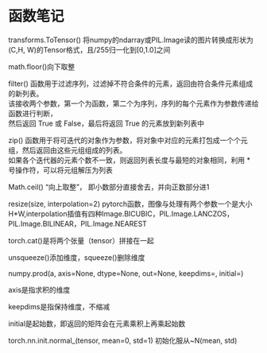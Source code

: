 # 函数笔记

transforms.ToTensor() 将numpy的ndarray或PIL.Image读的图片转换成形状为(C,H, W)的Tensor格式，且/255归一化到[0,1.0]之间

math.floor()向下取整

filter() 函数用于过滤序列，过滤掉不符合条件的元素，返回由符合条件元素组成的新列表。<br>
该接收两个参数，第一个为函数，第二个为序列，序列的每个元素作为参数传递给函数进行判断，<br>
然后返回 True 或 False，最后将返回 True 的元素放到新列表中<br>

zip() 函数用于将可迭代的对象作为参数，将对象中对应的元素打包成一个个元组，然后返回由这些元组组成的列表。<br>
如果各个迭代器的元素个数不一致，则返回列表长度与最短的对象相同，利用 * 号操作符，可以将元组解压为列表<br>

Math.ceil() “向上取整”， 即小数部分直接舍去，并向正数部分进1

resize(size, interpolation=2)   pytorch函数，图像与处理有两个参数一个是大小H*W,interpolation插值有四种Image.BICUBIC，PIL.Image.LANCZOS，PIL.Image.BILINEAR，PIL.Image.NEAREST

torch.cat()是将两个张量（tensor）拼接在一起

unsqueeze()添加维度，squeeze()删除维度

numpy.prod(a, axis=None, dtype=None, out=None, keepdims=<no value>, initial=<no value>)

axis是指求积的维度

keepdims是指保持维度，不缩减

initial是起始数，即返回的矩阵会在元素乘积上再乘起始数

torch.nn.init.normal_(tensor, mean=0, std=1) 初始化服从~N(mean, std)
